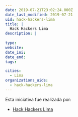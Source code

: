 ```yaml
---
date: 2019-07-21T23:02:24.000Z
date_last_modified: 2019-07-21
uid: hack-hackers-lima
title: |
  Hack Hackers Lima
description: |
  
type: 
website: 
date_ini: 
date_end: 
tags:

cities: 
  - Lima
organizations_uids:
  - hack-hackers-lima
---
```


Esta iniciativa fue realizada por:

- [Hack Hackers Lima](/organizaciones/hack-hackers-lima)
